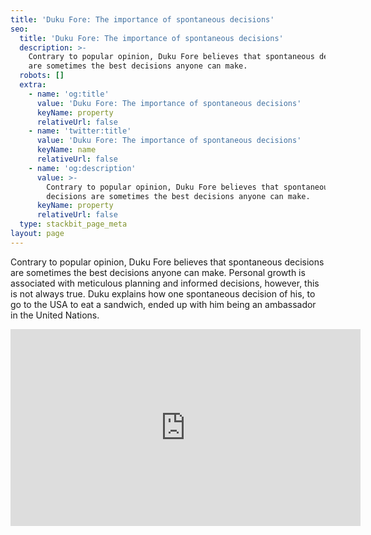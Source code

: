 ```yaml
---
title: 'Duku Fore: The importance of spontaneous decisions'
seo:
  title: 'Duku Fore: The importance of spontaneous decisions'
  description: >-
    Contrary to popular opinion, Duku Fore believes that spontaneous decisions
    are sometimes the best decisions anyone can make.
  robots: []
  extra:
    - name: 'og:title'
      value: 'Duku Fore: The importance of spontaneous decisions'
      keyName: property
      relativeUrl: false
    - name: 'twitter:title'
      value: 'Duku Fore: The importance of spontaneous decisions'
      keyName: name
      relativeUrl: false
    - name: 'og:description'
      value: >-
        Contrary to popular opinion, Duku Fore believes that spontaneous
        decisions are sometimes the best decisions anyone can make.
      keyName: property
      relativeUrl: false
  type: stackbit_page_meta
layout: page
---
```

Contrary to popular opinion, Duku Fore believes that spontaneous decisions are sometimes the best decisions anyone can make. Personal growth is associated with meticulous planning and informed decisions, however, this is not always true. Duku explains how one spontaneous decision of his, to go to the USA to eat a sandwich, ended up with him being an ambassador in the United Nations.

<iframe width="560" height="315" src="https://www.youtube.com/embed/EfoQqtZrbTo" title="YouTube video player" frameborder="0" allow="accelerometer; autoplay; clipboard-write; encrypted-media; gyroscope; picture-in-picture" allowfullscreen></iframe>